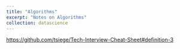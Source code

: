 ```yaml
---
title: "Algorithms"
excerpt: "Notes on Algorithms"
collection: datascience
---
```


https://github.com/tsiege/Tech-Interview-Cheat-Sheet#definition-3
